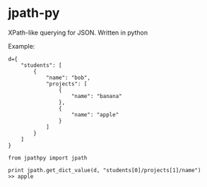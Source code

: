 # jpath-py
XPath-like querying for JSON. Written in python


Example: 

```
d={
    "students": [
        {
            "name": "bob",
            "projects": [
                {
                    "name": "banana"
                },
                {
                    "name": "apple"
                }
            ]
        }
    ]
}

from jpathpy import jpath

print jpath.get_dict_value(d, "students[0]/projects[1]/name")
>> apple
```

